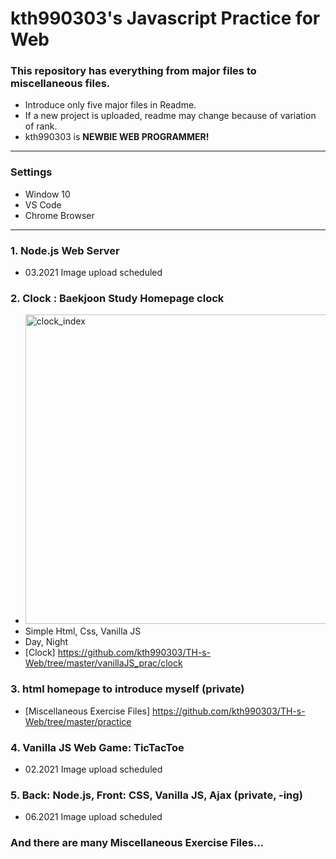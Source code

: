 # kth990303's Javascript Practice for Web
 ### This repository has everything from major files to miscellaneous files.
 - Introduce only five major files in Readme. 
 - If a new project is uploaded, readme may change because of variation of rank.
 - kth990303 is <strong>NEWBIE WEB PROGRAMMER!</strong>
 
<hr>

### Settings
 - Window 10
 - VS Code
 - Chrome Browser
 
<hr>

### 1. Node.js Web Server
 - 03.2021 Image upload scheduled
### 2. Clock : Baekjoon Study Homepage clock
 - <img width="495" alt="clock_index" src="https://user-images.githubusercontent.com/57135043/107109376-4f937380-6883-11eb-991d-5be40b4080e9.png">
 - Simple Html, Css, Vanilla JS
 - Day, Night
 - [Clock] https://github.com/kth990303/TH-s-Web/tree/master/vanillaJS_prac/clock
### 3. html homepage to introduce myself (private)
 - [Miscellaneous Exercise Files] https://github.com/kth990303/TH-s-Web/tree/master/practice
### 4. Vanilla JS Web Game: TicTacToe
 - 02.2021 Image upload scheduled
### 5. Back: Node.js, Front: CSS, Vanilla JS, Ajax (private, -ing)
 - 06.2021 Image upload scheduled
### And there are many Miscellaneous Exercise Files...



